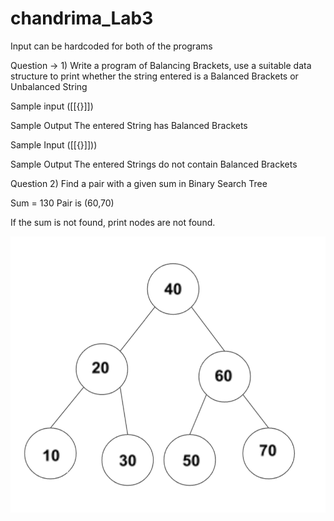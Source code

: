 # chandrima_Lab3

Input can be hardcoded for both of the programs

Question → 1) Write a program of Balancing Brackets, use a suitable data structure to print whether the string entered is a Balanced Brackets or Unbalanced String

Sample input
([[{}]])

Sample Output
The entered String has Balanced Brackets

Sample Input
([[{}]]))

Sample Output
The entered Strings do not contain Balanced Brackets

Question 2) Find a pair with a given sum in Binary Search Tree

Sum = 130 Pair is (60,70)

If the sum is not found, print nodes are not found.

![alt text](https://github.com/chandrima0503/chandrima_Lab3/blob/main/Screenshot%202022-07-25%20at%208.47.38%20PM.png)
